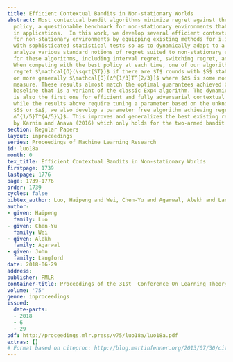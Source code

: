 ```yaml
---
title: Efficient Contextual Bandits in Non-stationary Worlds
abstract: Most contextual bandit algorithms minimize regret against the best fixed
  policy, a questionable benchmark for non-stationary environments that are ubiquitous
  in applications.  In this work, we develop several efficient contextual bandit algorithms
  for non-stationary environments by equipping existing methods for i.i.d. problems
  with sophisticated statistical tests so as to dynamically adapt to a change in distribution.   We
  analyze various standard notions of regret suited to non-stationary environments
  for these algorithms, including interval regret, switching regret, and dynamic regret.
  When competing with the best policy at each time, one of our algorithms achieves
  regret $\mathcal{O}(\sqrt{ST})$ if there are $T$ rounds with $S$ stationary periods,
  or more generally $\mathcal{O}(∆^{1/3}T^{2/3})$ where $∆$ is some non-stationarity
  measure. These results almost match the optimal guarantees achieved by an inefficient
  baseline that is a variant of the classic Exp4 algorithm. The dynamic regret result
  is also the first one for efficient and fully adversarial contextual bandit. Furthermore,
  while the results above require tuning a parameter based on the unknown quantity
  $S$ or $∆$, we also develop a parameter free algorithm achieving regret $\min\{S^{1/4}T^{3/4},
  ∆^{1/5}T^{4/5}\}$. This improves and generalizes the best existing result $∆^{0.18}T^{0.82}$
  by Karnin and Anava (2016) which only holds for the two-armed bandit problem.
section: Regular Papers
layout: inproceedings
series: Proceedings of Machine Learning Research
id: luo18a
month: 0
tex_title: Efficient Contextual Bandits in Non-stationary Worlds
firstpage: 1739
lastpage: 1776
page: 1739-1776
order: 1739
cycles: false
bibtex_author: Luo, Haipeng and Wei, Chen-Yu and Agarwal, Alekh and Langford, John
author:
- given: Haipeng
  family: Luo
- given: Chen-Yu
  family: Wei
- given: Alekh
  family: Agarwal
- given: John
  family: Langford
date: 2018-06-29
address: 
publisher: PMLR
container-title: Proceedings of the 31st  Conference On Learning Theory
volume: '75'
genre: inproceedings
issued:
  date-parts:
  - 2018
  - 6
  - 29
pdf: http://proceedings.mlr.press/v75/luo18a/luo18a.pdf
extras: []
# Format based on citeproc: http://blog.martinfenner.org/2013/07/30/citeproc-yaml-for-bibliographies/
---
```

